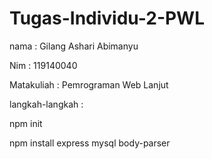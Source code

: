 # Tugas-Individu-2-PWL
nama : Gilang Ashari Abimanyu

Nim : 119140040

Matakuliah : Pemrograman Web Lanjut

langkah-langkah :

npm init

npm install express mysql body-parser

